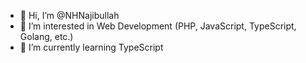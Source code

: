 - 👋 Hi, I’m @NHNajibullah
- 👀 I’m interested in Web Development (PHP, JavaScript, TypeScript, Golang, etc.)
- 🌱 I’m currently learning TypeScript
